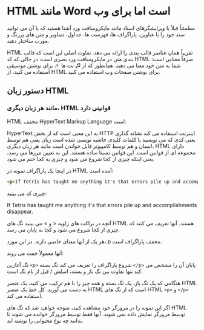 # HTML مانند Word است اما برای وب

مطمئناً قبلاً با ویرایشگرهای اسناد مانند مایکروسافت ورد آشنا هستید که با آن می توانید سند خود را با عناوین، پاراگراف ها، فهرست ها، جداول، تصاویر و متن های پررنگ و مورب ساختار دهید.

HTML تقریباً همان عناصر قالب بندی را ارائه می دهد. تفاوت اصلی این است که قالب بندی متن در مایکروسافت ورد بصری است، در حالی که کد HTML صرفاً معنایی است: شما به متن خود معنا می دهید.
همانطور که از ♫ نت ها ♬ برای نوشتن موسیقی استفاده می کنید، از HTML برای نوشتن صفحات وب استفاده می کنید.

## دستور زبان HTML

### مانند هر زبان دیگری، HTML قوانینی دارد

HTML مخفف HyperText Markup Language است:

HyperText به این معنی است که از بخش HTTP اینترنت استفاده می کند
نشانه گذاری یعنی کدی که می نویسید با کلمات کلیدی حاشیه نویسی شده است
زبان یعنی هم توسط انسان و هم توسط کامپیوتر قابل خواندن است
مانند هر زبان دیگری، HTML دارای مجموعه ای از قوانین است. این قوانین نسبتا ساده هستند. این به تعیین مرزها می رسد، یعنی اینکه چیزی از کجا شروع می شود و چیزی به کجا ختم می شود.

در اینجا یک پاراگراف نمونه در HTML آمده است:

```html
<p>If Tetris has taught me anything it's that errors pile up and accomplishments disappear.</p>
```

چیزی که می بینید:

If Tetris has taught me anything it's that errors pile up and accomplishments disappear.

آنچه در براکت های زاویه < و > می بینید تگ های HTML هستند. آنها تعریف می کنند که چیزی از کجا شروع می شود و کجا به پایان می رسد.

هر یک از آنها معنای خاصی دارند. در این مورد، p مخفف پاراگراف است.

آنها معمولاً جفت می روند:

تگ آغازین ‍‍```<p>``` شروع پاراگراف را تعریف می کند
تگ بسته ```</p>``` پایان آن را مشخص می کند
تنها تفاوت بین تگ باز و بسته، اسلش / قبل از نام تگ است.

هنگامی که یک تگ باز، یک تگ بسته و همه چیز را با هم ترکیب می کنید، یک عنصر HTML به دست می آورید. کل خط یک عنصر HTML است که از تگ های HTML ```<p>``` و ```</p>``` استفاده می کند.

اگر این نمونه را در مرورگر خود مشاهده کنید، متوجه خواهید شد که تگ های HTML توسط مرورگر نمایش داده نمی شوند. آنها فقط توسط مرورگر خوانده می شوند تا بدانند چه نوع محتوایی را نوشته اید.
